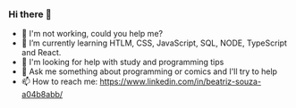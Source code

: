 ### Hi there 👋

- 🔭 I'm not working, could you help me?
- 🌱 I’m currently learning HTLM, CSS, JavaScript, SQL, NODE, TypeScript and React.
- 🤔 I'm looking for help with study and programming tips
- 💬 Ask me something about programming or comics and I'll try to help
- 📫 How to reach me: https://www.linkedin.com/in/beatriz-souza-a04b8abb/

